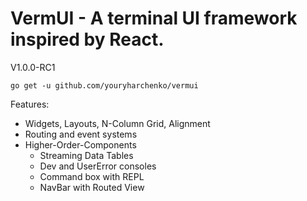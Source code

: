 # VermUI - A terminal UI framework inspired by React.

V1.0.0-RC1

```
go get -u github.com/youryharchenko/vermui
```

Features:

- Widgets, Layouts, N-Column Grid, Alignment
- Routing and event systems
- Higher-Order-Components
  - Streaming Data Tables
  - Dev and UserError consoles
  - Command box with REPL
  - NavBar with Routed View


